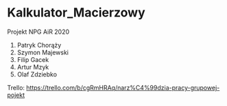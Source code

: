 # Kalkulator_Macierzowy
Projekt NPG AiR 2020
1. Patryk Chorąży
2. Szymon Majewski
3. Filip Gacek
4. Artur Mzyk
5. Olaf Zdziebko

Trello: https://trello.com/b/cgRmHRAq/narz%C4%99dzia-pracy-grupowej-pojekt
